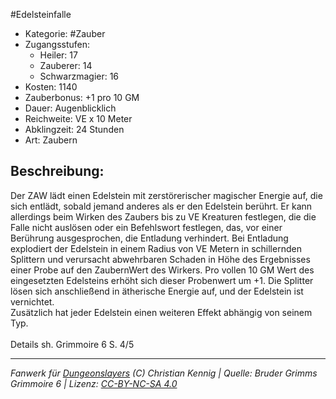 #Edelsteinfalle  
- Kategorie: #Zauber  
- Zugangsstufen:  
  - Heiler: 17  
  - Zauberer: 14  
  - Schwarzmagier: 16  
- Kosten: 1140  
- Zauberbonus: +1 pro 10 GM  
- Dauer: Augenblicklich  
- Reichweite: VE x 10 Meter  
- Abklingzeit: 24 Stunden  
- Art: Zaubern     

## Beschreibung:
Der ZAW lädt einen Edelstein mit zerstörerischer magischer Energie auf, die sich entlädt, sobald jemand anderes als er den Edelstein berührt. Er kann allerdings beim Wirken des Zaubers bis zu VE Kreaturen festlegen, die die Falle nicht auslösen oder ein Befehlswort festlegen, das, vor einer Berührung ausgesprochen, die Entladung verhindert. Bei Entladung explodiert der Edelstein in einem Radius von VE Metern in schillernden Splittern und verursacht abwehrbaren Schaden in Höhe des Ergebnisses einer Probe auf den ZaubernWert des Wirkers. Pro vollen 10 GM Wert des eingesetzten Edelsteins erhöht sich dieser Probenwert um +1. Die Splitter lösen sich anschließend in ätherische Energie auf, und der Edelstein ist vernichtet.<br>Zusätzlich hat jeder Edelstein einen weiteren Effekt abhängig von seinem Typ.<br><br>Details sh. Grimmoire 6 S. 4/5


___
*Fanwerk für [Dungeonslayers](https://www.dungeonslayers.net/) (C) Christian Kennig | Quelle: Bruder Grimms Grimmoire 6 | Lizenz: [CC-BY-NC-SA 4.0](https://creativecommons.org/licenses/by-nc-sa/4.0/deed.de)*